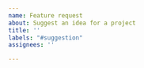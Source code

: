 ```yaml
---
name: Feature request
about: Suggest an idea for a project
title: ''
labels: "#suggestion"
assignees: ''

---
```



